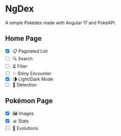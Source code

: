 # NgDex

A simple Pokédex made with Angular 17 and PokéAPI.

## Home Page
- [x] 📋 Paginated List
- [ ] 🔍 Search
- [ ] ⏳ Filter
- [ ] ✨ Shiny Encounter
- [x] 🌗 Light/Dark Mode
- [ ] 📸 Detection

## Pokémon Page
- [x] 🖼️ Images
- [x] 📊 Stats
- [ ] 🧬 Evolutions
